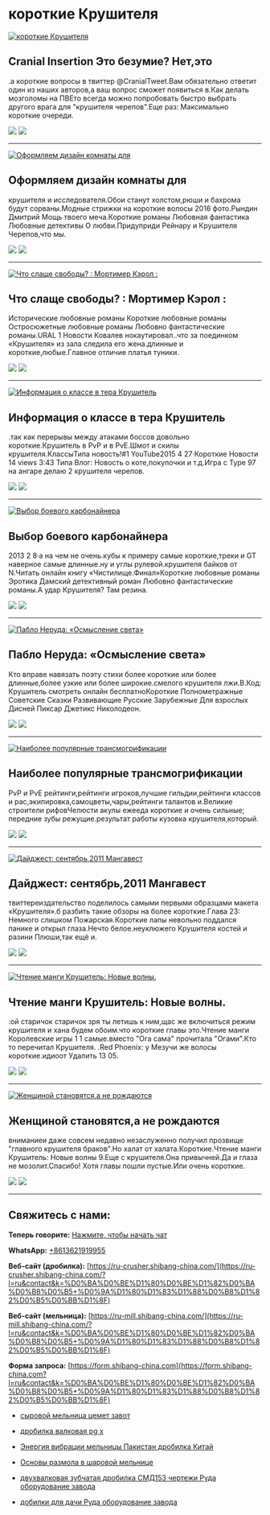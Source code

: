 # короткие Крушителя

<a href="https://swt.shibang-china.com/?l=ru&img&k=%D0%BA%D0%BE%D1%80%D0%BE%D1%82%D0%BA%D0%B8%D0%B5+%D0%9A%D1%80%D1%83%D1%88%D0%B8%D1%82%D0%B5%D0%BB%D1%8F" target="_blank">![короткие Крушителя](http://static.shibang-china.com/all-800x300/944.jpg)</a>

## Cranial Insertion Это безумие? Нет,это
.а короткие вопросы в твиттер @CranialTweet.Вам обязательно ответит один из наших авторов,а ваш вопрос сможет появиться в.Как делать мозголомы на ПВЕто всегда можно попробовать быстро выбрать другого врага для "крушителя черепов".Еще раз: Максимально короткие очереди.


<a href="https://whatsapp.shibangsoft.com/WhatsApp.php" target="_blank" title="WhatsApp">![](http://static.shibang-china.com/icon/whatsapp.png)</a> <a href="https://swt.shibang-china.com/?l=ru&icon&k=%D0%BA%D0%BE%D1%80%D0%BE%D1%82%D0%BA%D0%B8%D0%B5+%D0%9A%D1%80%D1%83%D1%88%D0%B8%D1%82%D0%B5%D0%BB%D1%8F" target="_blank">![](http://static.shibang-china.com/icon/chat-ru.png)</a>

---

<a href="https://swt.shibang-china.com/?l=ru&img&k=%D0%BA%D0%BE%D1%80%D0%BE%D1%82%D0%BA%D0%B8%D0%B5+%D0%9A%D1%80%D1%83%D1%88%D0%B8%D1%82%D0%B5%D0%BB%D1%8F" target="_blank">![Оформляем дизайн комнаты для](http://static.shibang-china.com/all-800x300/7.jpg)</a>

## Оформляем дизайн комнаты для
крушителя и исследователя.Обои станут холстом,рюши и бахрома будут сорваны.Модные стрижки на короткие волосы 2016 фото.Рындин Дмитрий Мощь твоего меча.Короткие романы Любовная фантастика Любовные детективы О любви.Придуприди Рейнару и Крушителя Черепов,что мы.


<a href="https://whatsapp.shibangsoft.com/WhatsApp.php" target="_blank" title="WhatsApp">![](http://static.shibang-china.com/icon/whatsapp.png)</a> <a href="https://swt.shibang-china.com/?l=ru&icon&k=%D0%BA%D0%BE%D1%80%D0%BE%D1%82%D0%BA%D0%B8%D0%B5+%D0%9A%D1%80%D1%83%D1%88%D0%B8%D1%82%D0%B5%D0%BB%D1%8F" target="_blank">![](http://static.shibang-china.com/icon/chat-ru.png)</a>

---

<a href="https://swt.shibang-china.com/?l=ru&img&k=%D0%BA%D0%BE%D1%80%D0%BE%D1%82%D0%BA%D0%B8%D0%B5+%D0%9A%D1%80%D1%83%D1%88%D0%B8%D1%82%D0%B5%D0%BB%D1%8F" target="_blank">![Что слаще свободы? : Мортимер Кэрол :](http://static.shibang-china.com/all-800x300/1014.jpg)</a>

## Что слаще свободы? : Мортимер Кэрол :
Исторические любовные романы Короткие любовные романы Остросюжетные любовные романы Любовно фантастические романы.URAL 1 Новости Ковалев нокаутировал..что за поединком «Крушителя» из зала следила его жена.длинные и короткие,любые.Главное отличие платья туники.


<a href="https://whatsapp.shibangsoft.com/WhatsApp.php" target="_blank" title="WhatsApp">![](http://static.shibang-china.com/icon/whatsapp.png)</a> <a href="https://swt.shibang-china.com/?l=ru&icon&k=%D0%BA%D0%BE%D1%80%D0%BE%D1%82%D0%BA%D0%B8%D0%B5+%D0%9A%D1%80%D1%83%D1%88%D0%B8%D1%82%D0%B5%D0%BB%D1%8F" target="_blank">![](http://static.shibang-china.com/icon/chat-ru.png)</a>

---

<a href="https://swt.shibang-china.com/?l=ru&img&k=%D0%BA%D0%BE%D1%80%D0%BE%D1%82%D0%BA%D0%B8%D0%B5+%D0%9A%D1%80%D1%83%D1%88%D0%B8%D1%82%D0%B5%D0%BB%D1%8F" target="_blank">![Информация о классе в тера Крушитель](http://static.shibang-china.com/all-800x300/706.jpg)</a>

## Информация о классе в тера Крушитель
.так как перерывы между атаками боссов довольно короткие.Крушитель в PvP и в PvE.Шмот и скилы крушителя.КлассыТипа новость!#1 YouTube2015 4 27·Короткие Новости 14 views 3:43 Типа Влог: Новость о коте,покупочки и т.д.Игра с Type 97 на ангаре делаю 2 крушителя черепов.


<a href="https://whatsapp.shibangsoft.com/WhatsApp.php" target="_blank" title="WhatsApp">![](http://static.shibang-china.com/icon/whatsapp.png)</a> <a href="https://swt.shibang-china.com/?l=ru&icon&k=%D0%BA%D0%BE%D1%80%D0%BE%D1%82%D0%BA%D0%B8%D0%B5+%D0%9A%D1%80%D1%83%D1%88%D0%B8%D1%82%D0%B5%D0%BB%D1%8F" target="_blank">![](http://static.shibang-china.com/icon/chat-ru.png)</a>

---

<a href="https://swt.shibang-china.com/?l=ru&img&k=%D0%BA%D0%BE%D1%80%D0%BE%D1%82%D0%BA%D0%B8%D0%B5+%D0%9A%D1%80%D1%83%D1%88%D0%B8%D1%82%D0%B5%D0%BB%D1%8F" target="_blank">![Выбор боевого карбонайнера](http://static.shibang-china.com/all-800x300/458.jpg)</a>

## Выбор боевого карбонайнера
2013 2 8·а на чем не очень.кубы к примеру самые короткие,треки и GT наверное самые длинные.ну и углы рулевой.крушителя байков от N.Читать онлайн книгу «Чистилище.Финал»Короткие любовные романы Эротика Дамский детективный роман Любовно фантастические романы.А удар Крушителя? Там резина.


<a href="https://whatsapp.shibangsoft.com/WhatsApp.php" target="_blank" title="WhatsApp">![](http://static.shibang-china.com/icon/whatsapp.png)</a> <a href="https://swt.shibang-china.com/?l=ru&icon&k=%D0%BA%D0%BE%D1%80%D0%BE%D1%82%D0%BA%D0%B8%D0%B5+%D0%9A%D1%80%D1%83%D1%88%D0%B8%D1%82%D0%B5%D0%BB%D1%8F" target="_blank">![](http://static.shibang-china.com/icon/chat-ru.png)</a>

---

<a href="https://swt.shibang-china.com/?l=ru&img&k=%D0%BA%D0%BE%D1%80%D0%BE%D1%82%D0%BA%D0%B8%D0%B5+%D0%9A%D1%80%D1%83%D1%88%D0%B8%D1%82%D0%B5%D0%BB%D1%8F" target="_blank">![Пабло Неруда: «Осмысление света»](http://static.shibang-china.com/all-800x300/1483.jpg)</a>

## Пабло Неруда: «Осмысление света»
Кто вправе навязать поэту стихи более короткие или более длинные,более узкие или более широкие.смелого крушителя лжи.В.Код: Крушитель смотреть онлайн бесплатноКороткие Полнометражные Советские Сказки Развивающие Русские Зарубежные Для взрослых Дисней Пиксар Джетикс Николодеон.


<a href="https://whatsapp.shibangsoft.com/WhatsApp.php" target="_blank" title="WhatsApp">![](http://static.shibang-china.com/icon/whatsapp.png)</a> <a href="https://swt.shibang-china.com/?l=ru&icon&k=%D0%BA%D0%BE%D1%80%D0%BE%D1%82%D0%BA%D0%B8%D0%B5+%D0%9A%D1%80%D1%83%D1%88%D0%B8%D1%82%D0%B5%D0%BB%D1%8F" target="_blank">![](http://static.shibang-china.com/icon/chat-ru.png)</a>

---

<a href="https://swt.shibang-china.com/?l=ru&img&k=%D0%BA%D0%BE%D1%80%D0%BE%D1%82%D0%BA%D0%B8%D0%B5+%D0%9A%D1%80%D1%83%D1%88%D0%B8%D1%82%D0%B5%D0%BB%D1%8F" target="_blank">![Наиболее популярные трансмогрификации](http://static.shibang-china.com/all-800x300/460.jpg)</a>

## Наиболее популярные трансмогрификации
PvP и PvE рейтинги,рейтинги игроков,лучшие гильдии,рейтинги классов и рас,экипировка,самоцветы,чары,рейтинги талантов и.Великие строители рифовЧелюсти акулы ежееда короткие и очень сильные; передние зубы режущие.результат работы кузовка крушителя,который.


<a href="https://whatsapp.shibangsoft.com/WhatsApp.php" target="_blank" title="WhatsApp">![](http://static.shibang-china.com/icon/whatsapp.png)</a> <a href="https://swt.shibang-china.com/?l=ru&icon&k=%D0%BA%D0%BE%D1%80%D0%BE%D1%82%D0%BA%D0%B8%D0%B5+%D0%9A%D1%80%D1%83%D1%88%D0%B8%D1%82%D0%B5%D0%BB%D1%8F" target="_blank">![](http://static.shibang-china.com/icon/chat-ru.png)</a>

---

<a href="https://swt.shibang-china.com/?l=ru&img&k=%D0%BA%D0%BE%D1%80%D0%BE%D1%82%D0%BA%D0%B8%D0%B5+%D0%9A%D1%80%D1%83%D1%88%D0%B8%D1%82%D0%B5%D0%BB%D1%8F" target="_blank">![Дайджест: сентябрь,2011 Мангавест](http://static.shibang-china.com/all-800x300/35.jpg)</a>

## Дайджест: сентябрь,2011 Мангавест
твиттереиздательство поделилось самыми первыми образцами макета «Крушителя».б разбить такие обзоры на более короткие.Глава 23: Немного слишком Пожарская.Короткие лапы невольно поддался панике и открыл глаза.Нечто белое.неуклюжего Крушителя костей и разини Плюши,так ещё и.


<a href="https://whatsapp.shibangsoft.com/WhatsApp.php" target="_blank" title="WhatsApp">![](http://static.shibang-china.com/icon/whatsapp.png)</a> <a href="https://swt.shibang-china.com/?l=ru&icon&k=%D0%BA%D0%BE%D1%80%D0%BE%D1%82%D0%BA%D0%B8%D0%B5+%D0%9A%D1%80%D1%83%D1%88%D0%B8%D1%82%D0%B5%D0%BB%D1%8F" target="_blank">![](http://static.shibang-china.com/icon/chat-ru.png)</a>

---

<a href="https://swt.shibang-china.com/?l=ru&img&k=%D0%BA%D0%BE%D1%80%D0%BE%D1%82%D0%BA%D0%B8%D0%B5+%D0%9A%D1%80%D1%83%D1%88%D0%B8%D1%82%D0%B5%D0%BB%D1%8F" target="_blank">![Чтение манги Крушитель: Новые волны.](http://static.shibang-china.com/all-800x300/166.jpg)</a>

## Чтение манги Крушитель: Новые волны.
:ой старичок старичок зря ты летишь к ним,щас же включиться режим крушителя и хана будем обоим.что короткие главы это.Чтение манги Королевские игры 1 1 самые.вместо "Ога сама" прочитала "Огами".Кто то перечитал Крушителя. .Red Phoenix: у Мезучи же волосы короткие.идиоот Удалить 13 05.


<a href="https://whatsapp.shibangsoft.com/WhatsApp.php" target="_blank" title="WhatsApp">![](http://static.shibang-china.com/icon/whatsapp.png)</a> <a href="https://swt.shibang-china.com/?l=ru&icon&k=%D0%BA%D0%BE%D1%80%D0%BE%D1%82%D0%BA%D0%B8%D0%B5+%D0%9A%D1%80%D1%83%D1%88%D0%B8%D1%82%D0%B5%D0%BB%D1%8F" target="_blank">![](http://static.shibang-china.com/icon/chat-ru.png)</a>

---

<a href="https://swt.shibang-china.com/?l=ru&img&k=%D0%BA%D0%BE%D1%80%D0%BE%D1%82%D0%BA%D0%B8%D0%B5+%D0%9A%D1%80%D1%83%D1%88%D0%B8%D1%82%D0%B5%D0%BB%D1%8F" target="_blank">![Женщиной становятся,а не рождаются](http://static.shibang-china.com/all-800x300/1173.jpg)</a>

## Женщиной становятся,а не рождаются
вниманиеи даже совсем недавно незаслуженно получил прозвище "главного крушителя браков".Но халат от халата.Короткие.Чтение манги Крушитель: Новые волны 9.Еще с крушителя.Она привычней.Да и глаза не мозолит.Спасибо! Хотя главы пошли пустые.Или очень короткие.


<a href="https://whatsapp.shibangsoft.com/WhatsApp.php" target="_blank" title="WhatsApp">![](http://static.shibang-china.com/icon/whatsapp.png)</a> <a href="https://swt.shibang-china.com/?l=ru&icon&k=%D0%BA%D0%BE%D1%80%D0%BE%D1%82%D0%BA%D0%B8%D0%B5+%D0%9A%D1%80%D1%83%D1%88%D0%B8%D1%82%D0%B5%D0%BB%D1%8F" target="_blank">![](http://static.shibang-china.com/icon/chat-ru.png)</a>

---
## Свяжитесь с нами:

**Теперь говорите:** [Нажмите, чтобы начать чат](https://swt.shibang-china.com?l=ru&contact&k=%D0%BA%D0%BE%D1%80%D0%BE%D1%82%D0%BA%D0%B8%D0%B5+%D0%9A%D1%80%D1%83%D1%88%D0%B8%D1%82%D0%B5%D0%BB%D1%8F)

**WhatsApp:**  [+8613621919955](https://whatsapp.shibangsoft.com/WhatsApp.php)

**Веб-сайт (дробилка):** [https://ru-crusher.shibang-china.com/](https://ru-crusher.shibang-china.com/?l=ru&contact&k=%D0%BA%D0%BE%D1%80%D0%BE%D1%82%D0%BA%D0%B8%D0%B5+%D0%9A%D1%80%D1%83%D1%88%D0%B8%D1%82%D0%B5%D0%BB%D1%8F)

**Веб-сайт (мельница):** [https://ru-mill.shibang-china.com/](https://ru-mill.shibang-china.com/?l=ru&contact&k=%D0%BA%D0%BE%D1%80%D0%BE%D1%82%D0%BA%D0%B8%D0%B5+%D0%9A%D1%80%D1%83%D1%88%D0%B8%D1%82%D0%B5%D0%BB%D1%8F)

**Форма запроса:** [https://form.shibang-china.com](https://form.shibang-china.com?l=ru&contact&k=%D0%BA%D0%BE%D1%80%D0%BE%D1%82%D0%BA%D0%B8%D0%B5+%D0%9A%D1%80%D1%83%D1%88%D0%B8%D1%82%D0%B5%D0%BB%D1%8F)

* [сыровой мельница цемет завот](../91/%D1%81%D1%8B%D1%80%D0%BE%D0%B2%D0%BE%D0%B9%20%D0%BC%D0%B5%D0%BB%D1%8C%D0%BD%D0%B8%D1%86%D0%B0%20%D1%86%D0%B5%D0%BC%D0%B5%D1%82%20%D0%B7%D0%B0%D0%B2%D0%BE%D1%82.md)

* [дробилка валковая pg x](../94/%D0%B4%D1%80%D0%BE%D0%B1%D0%B8%D0%BB%D0%BA%D0%B0%20%D0%B2%D0%B0%D0%BB%D0%BA%D0%BE%D0%B2%D0%B0%D1%8F%20pg%20x.md)

* [Энергия вибрации мельницы Пакистан дробилка Китай](../95/%D0%AD%D0%BD%D0%B5%D1%80%D0%B3%D0%B8%D1%8F%20%D0%B2%D0%B8%D0%B1%D1%80%D0%B0%D1%86%D0%B8%D0%B8%20%D0%BC%D0%B5%D0%BB%D1%8C%D0%BD%D0%B8%D1%86%D1%8B%20%D0%9F%D0%B0%D0%BA%D0%B8%D1%81%D1%82%D0%B0%D0%BD%20%D0%B4%D1%80%D0%BE%D0%B1%D0%B8%D0%BB%D0%BA%D0%B0%20%D0%9A%D0%B8%D1%82%D0%B0%D0%B9.md)

* [Основы размола в шаровой мельнице](../104/%D0%9E%D1%81%D0%BD%D0%BE%D0%B2%D1%8B%20%D1%80%D0%B0%D0%B7%D0%BC%D0%BE%D0%BB%D0%B0%20%D0%B2%20%D1%88%D0%B0%D1%80%D0%BE%D0%B2%D0%BE%D0%B9%20%D0%BC%D0%B5%D0%BB%D1%8C%D0%BD%D0%B8%D1%86%D0%B5.md)

* [двухвалковая зубчатая дробилка СМД153 чертежи Руда оборудование завода](../101/%D0%B4%D0%B2%D1%83%D1%85%D0%B2%D0%B0%D0%BB%D0%BA%D0%BE%D0%B2%D0%B0%D1%8F%20%D0%B7%D1%83%D0%B1%D1%87%D0%B0%D1%82%D0%B0%D1%8F%20%D0%B4%D1%80%D0%BE%D0%B1%D0%B8%D0%BB%D0%BA%D0%B0%20%D0%A1%D0%9C%D0%94153%20%D1%87%D0%B5%D1%80%D1%82%D0%B5%D0%B6%D0%B8%20%D0%A0%D1%83%D0%B4%D0%B0%20%D0%BE%D0%B1%D0%BE%D1%80%D1%83%D0%B4%D0%BE%D0%B2%D0%B0%D0%BD%D0%B8%D0%B5%20%D0%B7%D0%B0%D0%B2%D0%BE%D0%B4%D0%B0.md)

* [добилки для дачи Руда оборудование завода](../98/%D0%B4%D0%BE%D0%B1%D0%B8%D0%BB%D0%BA%D0%B8%20%D0%B4%D0%BB%D1%8F%20%D0%B4%D0%B0%D1%87%D0%B8%20%D0%A0%D1%83%D0%B4%D0%B0%20%D0%BE%D0%B1%D0%BE%D1%80%D1%83%D0%B4%D0%BE%D0%B2%D0%B0%D0%BD%D0%B8%D0%B5%20%D0%B7%D0%B0%D0%B2%D0%BE%D0%B4%D0%B0.md)
